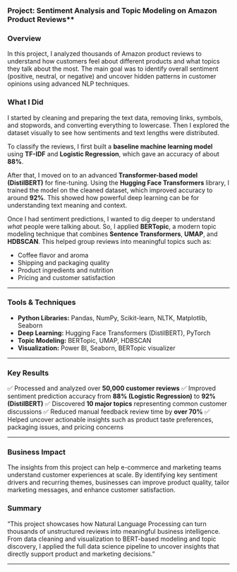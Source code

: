 

### Project: Sentiment Analysis and Topic Modeling on Amazon Product Reviews**

### **Overview**

In this project, I analyzed thousands of Amazon product reviews to understand how customers feel about different products and what topics they talk about the most.
The main goal was to identify overall sentiment (positive, neutral, or negative) and uncover hidden patterns in customer opinions using advanced NLP techniques.


### **What I Did**

I started by cleaning and preparing the text data, removing links, symbols, and stopwords, and converting everything to lowercase. Then I explored the dataset visually to see how sentiments and text lengths were distributed.

To classify the reviews, I first built a **baseline machine learning model** using **TF-IDF** and **Logistic Regression**, which gave an accuracy of about **88%**.

After that, I moved on to an advanced **Transformer-based model (DistilBERT)** for fine-tuning. Using the **Hugging Face Transformers** library, I trained the model on the cleaned dataset, which improved accuracy to around **92%**. This showed how powerful deep learning can be for understanding text meaning and context.

Once I had sentiment predictions, I wanted to dig deeper to understand *what* people were talking about. So, I applied **BERTopic**, a modern topic modeling technique that combines **Sentence Transformers**, **UMAP**, and **HDBSCAN**.
This helped group reviews into meaningful topics such as:

* Coffee flavor and aroma
* Shipping and packaging quality
* Product ingredients and nutrition
* Pricing and customer satisfaction

---

### **Tools & Techniques**

* **Python Libraries:** Pandas, NumPy, Scikit-learn, NLTK, Matplotlib, Seaborn
* **Deep Learning:** Hugging Face Transformers (DistilBERT), PyTorch
* **Topic Modeling:** BERTopic, UMAP, HDBSCAN
* **Visualization:** Power BI, Seaborn, BERTopic visualizer

---

### **Key Results**

✅ Processed and analyzed over **50,000 customer reviews**
✅ Improved sentiment prediction accuracy from **88% (Logistic Regression)** to **92% (DistilBERT)**
✅ Discovered **10 major topics** representing common customer discussions
✅ Reduced manual feedback review time by **over 70%**
✅ Helped uncover actionable insights such as product taste preferences, packaging issues, and pricing concerns

---

### **Business Impact**

The insights from this project can help e-commerce and marketing teams understand customer experiences at scale.
By identifying key sentiment drivers and recurring themes, businesses can improve product quality, tailor marketing messages, and enhance customer satisfaction.


### **Summary**

“This project showcases how Natural Language Processing can turn thousands of unstructured reviews into meaningful business intelligence. From data cleaning and visualization to BERT-based modeling and topic discovery, I applied the full data science pipeline to uncover insights that directly support product and marketing decisions.”

---

